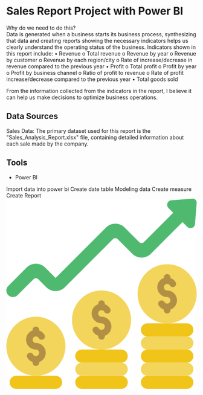 # Sales Report Project with Power BI
Why do we need to do this?
<br>Data is generated when a business starts its business process, synthesizing that data and creating reports showing the necessary indicators helps us clearly understand the operating status of the business.
Indicators shown in this report include:
•	Revenue
    o Total revenue
    o Revenue by year
    o Revenue by customer
    o Revenue by each region/city
    o Rate of increase/decrease in revenue compared to the previous year
•	Profit
    o Total profit
    o Profit by year
    o Profit by business channel
    o Ratio of profit to revenue
    o Rate of profit increase/decrease compared to the previous year
• Total goods sold

From the information collected from the indicators in the report, I believe it can help us make decisions to optimize business operations.

## Data Sources
Sales Data: The primary dataset used for this report is the "Sales_Analysis_Report.xlsx" file, containing detailed information about each sale made by the company.
## Tools
- Power BI

Import data into power bi
Create date table
Modeling data
Create measure
Create Report
![dashboard](financial-profit.png)

